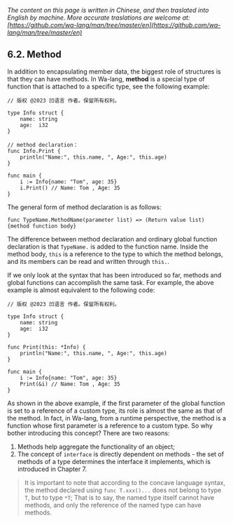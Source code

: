 *The content on this page is written in Chinese, and then traslated into English by machine. More accurate traslations are welcome at: [https://github.com/wa-lang/man/tree/master/en](https://github.com/wa-lang/man/tree/master/en)*

## 6.2. Method

In addition to encapsulating member data, the biggest role of structures is that they can have methods. In Wa-lang, **method** is a special type of function that is attached to a specific type, see the following example:
```wa
// 版权 @2023 凹语言 作者。保留所有权利。

type Info struct {
    name: string
    age:  i32
}

// method declaration：
func Info.Print {
    println("Name:", this.name, ", Age:", this.age)
}

func main {
    i := Info{name: "Tom", age: 35}
    i.Print() // Name: Tom , Age: 35
}
```

The general form of method declaration is as follows:
```wa
func TypeName.MethodName(parameter list) => (Return value list) {method function body}
```

The difference between method declaration and ordinary global function declaration is that `TypeName.` is added to the function name. Inside the method body, `this` is a reference to the type to which the method belongs, and its members can be read and written through `this.`.

If we only look at the syntax that has been introduced so far, methods and global functions can accomplish the same task. For example, the above example is almost equivalent to the following code:
```wa
// 版权 @2023 凹语言 作者。保留所有权利。

type Info struct {
    name: string
    age:  i32
}

func Print(this: *Info) {
    println("Name:", this.name, ", Age:", this.age)
}

func main {
    i := Info{name: "Tom", age: 35}
    Print(&i) // Name: Tom , Age: 35
}
```

As shown in the above example, if the first parameter of the global function is set to a reference of a custom type, its role is almost the same as that of the method. In fact, in Wa-lang, from a runtime perspective, the method is a function whose first parameter is a reference to a custom type. So why bother introducing this concept? There are two reasons:

1. Methods help aggregate the functionality of an object;
1. The concept of `interface` is directly dependent on methods - the set of methods of a type determines the interface it implements, which is introduced in Chapter 7.

> It is important to note that according to the concave language syntax, the method declared using `func T.xxx()...` does not belong to type `T`, but to type `*T`; That is to say, the named type itself cannot have methods, and only the reference of the named type can have methods.